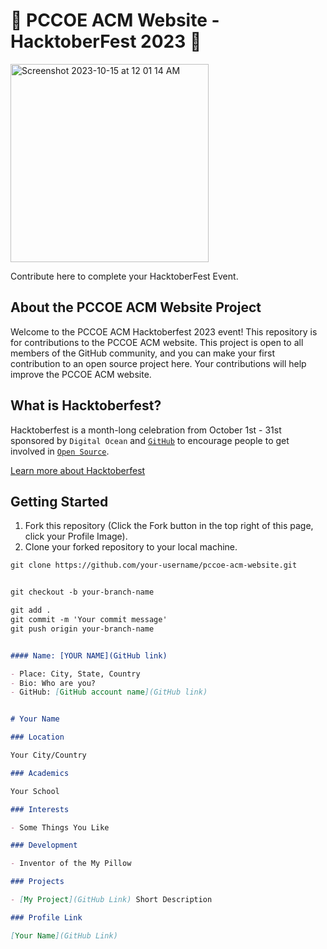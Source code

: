 # 🎃 PCCOE ACM Website - HacktoberFest 2023 🎃


<img width="317" alt="Screenshot 2023-10-15 at 12 01 14 AM" src="https://github.com/pccoe-acm-hacktoberfest-2023/pccoeacm-website/assets/31288352/1ed656b6-05f3-4231-b6b1-e6f75762514c">


Contribute here to complete your HacktoberFest Event.

## About the PCCOE ACM Website Project

Welcome to the PCCOE ACM Hacktoberfest 2023 event! This repository is for contributions to the PCCOE ACM website. This project is open to all members of the GitHub community, and you can make your first contribution to an open source project here. Your contributions will help improve the PCCOE ACM website.

## What is Hacktoberfest?

Hacktoberfest is a month-long celebration from October 1st - 31st sponsored by `Digital Ocean` and [`GitHub`](https://dev.to/this-is-learning/hacktoberfest-2022-is-almost-there-get-ready-4ifb) to encourage people to get involved in [`Open Source`](https://github.com/open-source).

[Learn more about Hacktoberfest](https://hacktoberfest.com/)

## Getting Started

1. Fork this repository (Click the Fork button in the top right of this page, click your Profile Image).
2. Clone your forked repository to your local machine.

```markdown
git clone https://github.com/your-username/pccoe-acm-website.git


git checkout -b your-branch-name

git add .
git commit -m 'Your commit message'
git push origin your-branch-name


#### Name: [YOUR NAME](GitHub link)

- Place: City, State, Country
- Bio: Who are you?
- GitHub: [GitHub account name](GitHub link)


# Your Name

### Location

Your City/Country

### Academics

Your School

### Interests

- Some Things You Like

### Development

- Inventor of the My Pillow

### Projects

- [My Project](GitHub Link) Short Description

### Profile Link

[Your Name](GitHub Link)
